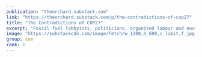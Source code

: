 ```yaml
---
publication: "theorchard.substack.com"
link: "https://theorchard.substack.com/p/the-contradictions-of-cop27"
title: "The Contradictions of COP27"
excerpt: "Fossil fuel lobbyists, politicians, organized labour and environmentalists have all gathered in Egypt to try and put their stamp on the future of climate policy."
image: "https://substackcdn.com/image/fetch/w_1200,h_600,c_limit,f_jpg,q_auto:good,fl_progressive:steep/https%3A%2F%2Fbucketeer-e05bbc84-baa3-437e-9518-adb32be77984.s3.amazonaws.com%2Fpublic%2Fimages%2F0b324ba8-221a-4bb1-81a5-9c4daa2e15ec_640x421.jpeg"
group: con
rank: 1
---
```

